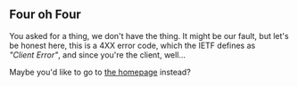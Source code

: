 ## Four oh Four   

You asked for a thing, we don't have the thing. It might be our fault, but let's be honest here, this is a 4XX error code, which the IETF defines as *"Client&nbsp;Error"*, and since you're the client, well...   

Maybe you'd like to go to [the homepage](/home) instead?
